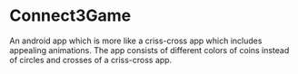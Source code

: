 # Connect3Game

An android app which is more like a criss-cross app 
which includes appealing animations. The app consists
of different colors of coins instead of circles and
crosses of a criss-cross app.
